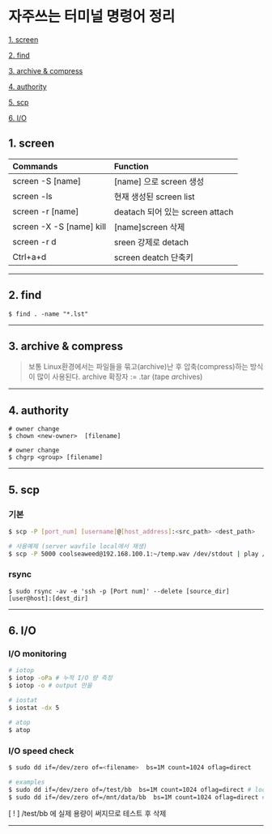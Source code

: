 # 자주쓰는 터미널 명령어 정리


  [1. screen](#1.-screen)

  [2. find](#2.-find)
  
  [3. archive & compress](#3.-archive-&-compress)

  [4. authority](#4.-authority)
  
  [5. scp](#5.-scp)

  [6. I/O](#6.-I/O)

## 1. screen <a name="1.-screen"></a>

  |Commands|Function|
  |:----|:----|
  |screen -S [name]|[name] 으로 screen 생성|
  |screen -ls|현재 생성된 screen list |
  |screen -r [name]|deatach 되어 있는 screen attach|
  |screen -X -S [name] kill|[name]screen 삭제|
  |screen -r d|sreen 강제로 detach|
  |Ctrl+a+d|screen deatch 단축키|


---

## 2. find <a name="2.-find"></a>

  ```
  $ find . -name "*.lst"
  ```

---

## 3. archive & compress <a name="3.-archive-&-compress"></a>
> 보통 Linux환경에서는 파일들을 묶고(archive)난 후 압축(compress)하는 방식이 많이 사용된다.
> archive 확장자 := .tar (*t*ape *ar*chives)
> 


---
## 4. authority <a name="4.-authority"></a>
  ```
  # owner change
  $ chown <new-owner>  [filename]

  # owner change
  $ chgrp <group> [filename]

  ```
---
## 5. scp <a name="5.-scp"></a>

  ### 기본
  ```bash
  $ scp -P [port_num] [username]@[host_address]:<src_path> <dest_path>

  # 사용예제 (server wavfile local에서 재생)
  $ scp -P 5000 coolseaweed@192.168.100.1:~/temp.wav /dev/stdout | play /dev/stdin 
  ```
  ### rsync
  ```
  $ sudo rsync -av -e 'ssh -p [Port num]' --delete [source_dir] [user@host]:[dest_dir]
  ```

---
## 6. I/O <a name="6.-I/O"></a>

  ### I/O monitoring
  ```bash
  # iotop
  $ iotop -oPa # 누적 I/O 량 측정
  $ iotop -o # output 만을 

  # iostat
  $ iostat -dx 5

  # atop
  $ atop

  ```

  ### I/O speed check
  ```bash
  $ sudo dd if=/dev/zero of=<filename>  bs=1M count=1024 oflag=direct

  # examples 
  $ sudo dd if=/dev/zero of=/test/bb  bs=1M count=1024 oflag=direct # local domain
  $ sudo dd if=/dev/zero of=/mnt/data/bb  bs=1M count=1024 oflag=direct # mount domain
  ```
  [ ! ] /test/bb 에 실제 용량이 써지므로 테스트 후 삭제

---

